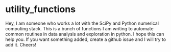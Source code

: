 # utility_functions

Hey, I am someone who works a lot with the SciPy and Python numerical computing stack. This is a bunch of functions I am writing to automate common routines in data analysis and exploration in python. I hope this can help you. If you want something added, create a github issue and I will try to add it. Cheers!
